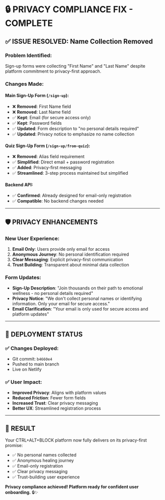 # 🔒 PRIVACY COMPLIANCE FIX - COMPLETE

## ✅ ISSUE RESOLVED: Name Collection Removed

### **Problem Identified:**
Sign-up forms were collecting "First Name" and "Last Name" despite platform commitment to privacy-first approach.

### **Changes Made:**

#### **Main Sign-Up Form (`/sign-up`):**
- ❌ **Removed**: First Name field
- ❌ **Removed**: Last Name field  
- ✅ **Kept**: Email (for secure access only)
- ✅ **Kept**: Password fields
- ✅ **Updated**: Form description to "no personal details required"
- ✅ **Updated**: Privacy notice to emphasize no name collection

#### **Quiz Sign-Up Form (`/sign-up/from-quiz`):**
- ❌ **Removed**: Alias field requirement
- ✅ **Simplified**: Direct email + password registration
- ✅ **Added**: Privacy-first messaging
- ✅ **Streamlined**: 3-step process maintained but simplified

#### **Backend API:**
- ✅ **Confirmed**: Already designed for email-only registration
- ✅ **Compatible**: No backend changes needed

---

## 🛡️ PRIVACY ENHANCEMENTS

### **New User Experience:**
1. **Email Only**: Users provide only email for access
2. **Anonymous Journey**: No personal identification required
3. **Clear Messaging**: Explicit privacy-first communication
4. **Trust Building**: Transparent about minimal data collection

### **Form Updates:**
- **Sign-Up Description**: "Join thousands on their path to emotional wellness - no personal details required"
- **Privacy Notice**: "We don't collect personal names or identifying information. Only your email for secure access."
- **Email Clarification**: "Your email is only used for secure access and platform updates"

---

## 🚀 DEPLOYMENT STATUS

### ✅ **Changes Deployed:**
- Git commit: `b4660e4`
- Pushed to main branch
- Live on Netlify

### ✅ **User Impact:**
- **Improved Privacy**: Aligns with platform values
- **Reduced Friction**: Fewer form fields
- **Increased Trust**: Clear privacy messaging
- **Better UX**: Streamlined registration process

---

## 🎯 RESULT

Your CTRL+ALT+BLOCK platform now fully delivers on its privacy-first promise:
- ✅ No personal names collected
- ✅ Anonymous healing journey
- ✅ Email-only registration
- ✅ Clear privacy messaging
- ✅ Trust-building user experience

**Privacy compliance achieved! Platform ready for confident user onboarding.** 🔒✨
